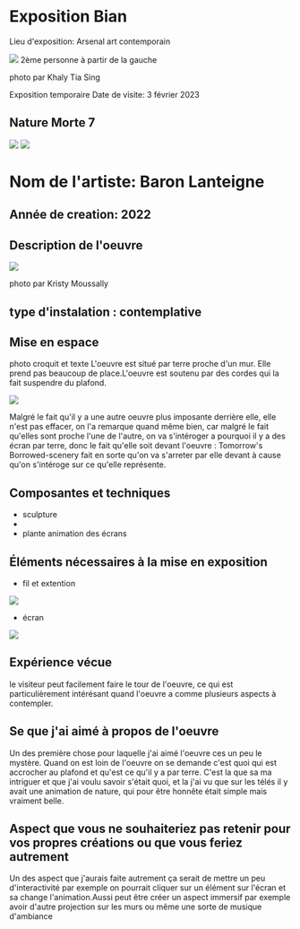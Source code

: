 #  Exposition Bian 
Lieu d'exposition: Arsenal art contemporain

![](media/groupe_photos.png)
2ème personne à partir de la gauche

photo par Khaly Tia Sing

Exposition temporaire
Date de visite: 3 février 2023
## Nature Morte 7
![](media/oeuvre_nature_bian.png)
![](media/derriere.png)

# Nom de l'artiste: Baron Lanteigne
## Année de creation: 2022
## Description de l'oeuvre
![](media/cartel.png)

photo par Kristy Moussally
## type d'instalation : contemplative
## Mise en espace
photo croquit et texte
L'oeuvre est situé par terre proche d'un mur. Elle prend pas beaucoup de place.L'oeuvre est soutenu par des cordes qui la fait suspendre du plafond.

![](media/oeuvre_plafond.png)

Malgré le fait qu'il y a une autre oeuvre plus imposante derrière elle, elle n'est pas effacer, on l'a remarque quand même bien, car malgré le fait qu'elles sont proche l'une de l'autre, on va s'intéroger a pourquoi il y a des écran par terre, donc le fait qu'elle soit devant l'oeuvre : Tomorrow's Borrowed-scenery fait en sorte qu'on va s'arreter par elle devant à cause qu'on s'intéroge sur ce qu'elle représente. 

## Composantes et techniques
- sculpture 
- 
- plante
animation des écrans
## Éléments nécessaires à la mise en exposition
- fil et extention

![](media/oeuvre_files.png)

- écran

![](media/oeuvre_ecran.png)

## Expérience vécue
le visiteur peut facilement faire le tour de l'oeuvre, ce qui est particulièrement intérésant quand l'oeuvre a comme plusieurs aspects à contempler.
## Se que j'ai aimé à propos de l'oeuvre
Un des première chose pour laquelle j'ai aimé l'oeuvre ces un peu le mystère. Quand on est loin de l'oeuvre on se demande c'est quoi qui est accrocher au plafond et qu'est ce qu'il y a par terre. C'est la que sa ma intriguer et que j'ai voulu savoir s'était quoi, et la j'ai vu que sur les télés il y avait une animation de nature, qui pour être honnête était simple mais vraiment belle. 
##  Aspect que vous ne souhaiteriez pas retenir pour vos propres créations ou que vous feriez autrement

Un des aspect que j'aurais faite autrement ça serait de mettre un peu d'interactivité par exemple on pourrait cliquer sur un élément sur l'écran et sa change l'animation.Aussi peut être créer un aspect immersif par exemple avoir d'autre projection sur les murs ou même une sorte de musique d'ambiance 













